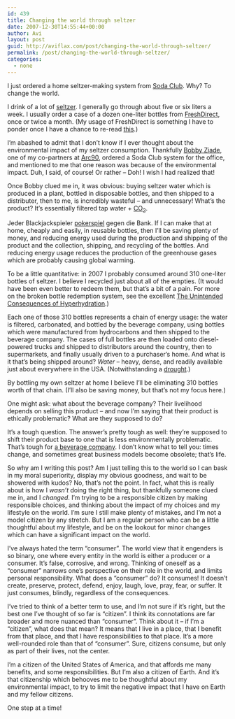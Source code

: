 ```yaml
---
id: 439
title: Changing the world through seltzer
date: 2007-12-30T14:55:44+00:00
author: Avi
layout: post
guid: http://aviflax.com/post/changing-the-world-through-seltzer/
permalink: /post/changing-the-world-through-seltzer/
categories:
  - none
---
```

I just ordered a home seltzer-making system from [Soda Club](http://sodaclub.com/). Why? To change the world.

I drink of a lot of [seltzer](http://en.wikipedia.org/wiki/Seltzer). I generally go through about five or six liters a week. I usually order a case of a dozen one-liter bottles from [FreshDirect](http://www.freshdirect.com/), once or twice a month. (My usage of FreshDirect is something I have to ponder once I have a chance to re-read [this](http://www.andybachman.com/?p=666).)

I&#8217;m abashed to admit that I don&#8217;t know if I ever thought about the environmental impact of my seltzer consumption. Thankfully [Bobby Ziade](http://bobbyz.com/), one of my co-partners at [Arc90](http://arc90.com), ordered a Soda Club system for the office, and mentioned to me that one reason was because of the environmental impact. Duh, I said, of course! Or rather &#8211; Doh! I wish I had realized that!

Once Bobby clued me in, it was obvious: buying seltzer water which is produced in a plant, bottled in disposable bottles, and then shipped to a distributer, then to me, is incredibly wasteful &#8211; and unnecessary! What&#8217;s the product? It&#8217;s essentially filtered tap water + [CO<sub>2</sub>](http://en.wikipedia.org/wiki/Carbon_dioxide).

<noscript>
  Jeder Blackjackspieler <a href="http://www.mattelove.com">pokerspiel</a> gegen die Bank.
</noscript> If I can make that at home, cheaply and easily, in reusable bottles, then I&#8217;ll be saving plenty of money, and reducing energy used during the production and shipping of the product and the collection, shipping, and recycling of the bottles. And reducing energy usage reduces the production of the greenhouse gases which are probably causing global warming.

To be a little quantitative: in 2007 I probably consumed around 310 one-liter bottles of seltzer. I believe I recycled just about all of the empties. (It would have been even better to redeem them, but that&#8217;s a bit of a pain. For more on the broken bottle redemption system, see the excellent [The Unintended Consequences of Hyperhydration](http://www.nytimes.com/2007/05/27/magazine/27Bottle-t.html).)

Each one of those 310 bottles represents a chain of energy usage: the water is filtered, carbonated, and bottled by the beverage company, using bottles which were manufactured from hydrocarbons and then shipped to the beverage company. The cases of full bottles are then loaded onto diesel-powered trucks and shipped to distributors around the country, then to supermarkets, and finally usually driven to a purchaser&#8217;s home. And what is it that&#8217;s being shipped around? _Water_ &#8211; heavy, dense, and readily available just about everywhere in the USA. (Notwithstanding a [drought](http://watercrunch.blogspot.com/2007/12/drought-to-be-worse-next-year.html).)

By bottling my own seltzer at home I believe I&#8217;ll be eliminating 310 bottles worth of that chain. (I&#8217;ll also be saving money, but that&#8217;s not my focus here.)

One might ask: what about the beverage company? Their livelihood depends on selling this product &#8211; and now I&#8217;m saying that their product is ethically problematic? What are they supposed to do?

It&#8217;s a tough question. The answer&#8217;s pretty tough as well: they&#8217;re supposed to shift their product base to one that is less environmentally problematic. That&#8217;s tough for [a beverage company](http://www.cott.com/). I don&#8217;t know what to tell you: times change, and sometimes great business models become obsolete; that&#8217;s life.

So why am I writing this post? Am I just telling this to the world so I can bask in my moral superiority, display my obvious goodness, and wait to be showered with kudos? No, that&#8217;s not the point. In fact, what this is really about is how I _wasn&#8217;t_ doing the right thing, but thankfully someone clued me in, and I _changed_. I&#8217;m trying to be a responsible citizen by making responsible choices, and thinking about the impact of my choices and my lifestyle on the world. I&#8217;m sure I still make plenty of mistakes, and I&#8217;m not a model citizen by any stretch. But I am a regular person who can be a little thoughtful about my lifestyle, and be on the lookout for minor changes which can have a significant impact on the world.

I&#8217;ve always hated the term &#8220;consumer&#8221;. The world view that it engenders is so binary, one where every entity in the world is either a producer or a consumer. It&#8217;s false, corrosive, and wrong. Thinking of oneself as a &#8220;consumer&#8221; narrows one&#8217;s perspective on their role in the world, and limits personal responsibility. What does a &#8220;consumer&#8221; do? It consumes! It doesn&#8217;t create, preserve, protect, defend, enjoy, laugh, love, pray, fear, or suffer. It just consumes, blindly, regardless of the consequences.

I&#8217;ve tried to think of a better term to use, and I&#8217;m not sure if it&#8217;s right, but the best one I&#8217;ve thought of so far is &#8220;citizen&#8221;. I think its connotations are far broader and more nuanced than &#8220;consumer&#8221;. Think about it &#8211; if I&#8217;m a &#8220;citizen&#8221;, what does that mean? It means that I live in a place, that I benefit from that place, and that I have responsibilities to that place. It&#8217;s a more well-rounded role than that of &#8220;consumer&#8221;. Sure, citizens consume, but only as part of their lives, not the center.

I&#8217;m a citizen of the United States of America, and that affords me many benefits, and some responsibilities. But I&#8217;m also a citizen of Earth. And it&#8217;s that citizenship which behooves me to be thoughtful about my environmental impact, to try to limit the negative impact that I have on Earth and my fellow citizens.

One step at a time!